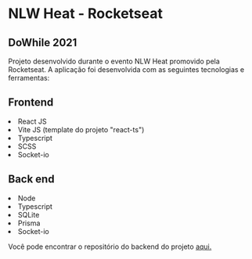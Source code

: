 # NLW Heat - Rocketseat

## DoWhile 2021

<p>Projeto desenvolvido durante o evento NLW Heat promovido pela Rocketseat.
A aplicação foi desenvolvida com as seguintes tecnologias e ferramentas:</p>

<h2>Frontend</h2>
  <li> React JS
  <li> Vite JS (template do projeto "react-ts")
  <li> Typescript
  <li> SCSS 
  <li> Socket-io

<h2>Back end</h2>
  <li> Node
  <li> Typescript
  <li> SQLite
  <li> Prisma
  <li> Socket-io

  <span>Você pode encontrar o repositório do backend do projeto <a href="https://github.com/murielpacheco/NLW-Heat-node">aqui.</a></span>
